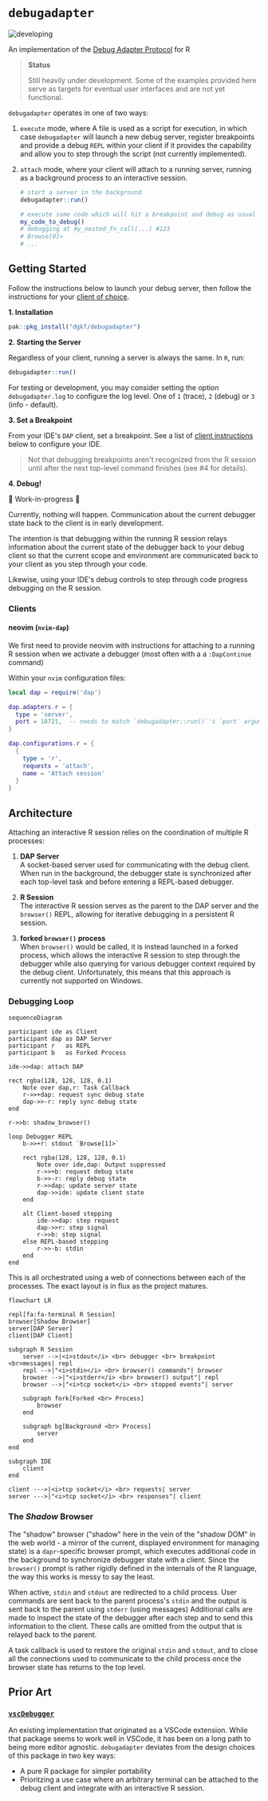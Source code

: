 # `debugadapter` 

![developing](https://img.shields.io/badge/lifecycle-developing-orange)

An implementation of the [Debug Adapter
Protocol](https://microsoft.github.io/debug-adapter-protocol/) for R

> **Status**
> 
> Still heavily under development. Some of the examples provided here
> serve as targets for eventual user interfaces and are not yet 
> functional.

`debugadapter` operates in one of two ways:

1. `execute` mode, where A file is used as a script for execution, in which 
   case `debugadapter` will launch a new debug server, register breakpoints and
   provide a debug `REPL` within your client if it provides the capability and
   allow you to step through the script (not currently implemented).

2. `attach` mode, where your client will attach to a running server, running
   as a background process to an interactive session.

   ```r
   # start a server in the background
   debugadapter::run()  

   # execute some code which will hit a breakpoint and debug as usual
   my_code_to_debug()
   # debugging at my_nested_fn_call(...) #123
   # Browse[0]> 
   # ...
   ```

## Getting Started

Follow the instructions below to launch your debug server, then follow the 
instructions for your [client of choice](#clients).

**1. Installation**

```r
pak::pkg_install("dgkf/debugadapter")
```

**2. Starting the Server**

Regardless of your client, running a server is always the same. In `R`, run:

```r
debugadapter::run()
```

For testing or development, you may consider setting the option
`debugadapter.log` to configure the log level. One of `1` (trace),
`2` (debug) or `3` (info - default).


**3. Set a Breakpoint**

From your IDE's `DAP` client, set a breakpoint. See a list of [client
instructions](#clients) below to configure your IDE.

> Not that debugging breakpoints aren't recognized from the R session until
> after the next top-level command finishes (see #4 for details).

**4. Debug!**

:construction: Work-in-progress :construction:

Currently, nothing will happen. Communication about the current debugger state
back to the client is in early development. 

The intention is that debugging within the running R session relays information
about the current state of the debugger back to your debug client so that the
current scope and environment are communicated back to your client as you step
through your code.

Likewise, using your IDE's debug controls to step through code progress 
debugging on the R session.

### Clients

#### neovim (`nvim-dap`)

We first need to provide neovim with instructions for attaching to a running R
session when we activate a debugger (most often with a a `:DapContinue` command)

Within your `nvim` configuration files:

```lua
local dap = require('dap')

dap.adapters.r = {
  type = 'server',
  port = 18721,  -- needs to match `debugadapter::run()`'s `port` argument
}

dap.configurations.r = {
  {
    type = 'r',
    requests = 'attach',
    name = 'Attach session'
  }
}
```

## Architecture

Attaching an interactive R session relies on the coordination of
multiple R processes:

1. **DAP Server**  
   A socket-based server used for communicating with the debug client. 
   When run in the background, the debugger state is synchronized after
   each top-level task and before entering a REPL-based debugger.

1. **R Session**  
   The interactive R session serves as the parent to the DAP server and
   the `browser()` REPL, allowing for iterative debugging in a persistent
   R session.

1. **forked `browser()` process**  
   When `browser()` would be called, it is instead launched in a forked
   process, which allows the interactive R session to step through the 
   debugger while also querying for various debugger context required
   by the debug client. Unfortunately, this means that this approach is
   currently not supported on Windows. 

### Debugging Loop

```mermaid
sequenceDiagram

participant ide as Client
participant dap as DAP Server
participant r   as REPL
participant b   as Forked Process

ide->>dap: attach DAP

rect rgba(128, 128, 128, 0.1)
    Note over dap,r: Task Callback
    r->>+dap: request sync debug state
    dap->>-r: reply sync debug state
end

r->>b: shadow_browser()

loop Debugger REPL
    b->>+r: stdout `Browse[1]>`

    rect rgba(128, 128, 128, 0.1)
        Note over ide,dap: Output suppressed
        r->>+b: request debug state
        b->>-r: reply debug state
        r->>dap: update server state
        dap->>ide: update client state
    end

    alt Client-based stepping
        ide->>dap: step request
        dap->>r: step signal
        r->>b: step signal
    else REPL-based stepping
        r->>-b: stdin
    end
end
```

This is all orchestrated using a web of connections between each 
of the processes. The exact layout is in flux as the project matures.

```mermaid
flowchart LR

repl[fa:fa-terminal R Session]
browser[Shadow Browser]
server[DAP Server]
client[DAP Client]

subgraph R Session
    server -->|<i>stdout</i> <br> debugger <br> breakpoint <br>messages| repl
    repl -->|"<i>stdin</i> <br> browser() commands"| browser
    browser -->|"<i>stderr</i> <br> browser() output"| repl
    browser -->|"<i>tcp socket</i> <br> stopped events"| server

    subgraph fork[Forked <br> Process]
        browser
    end

    subgraph bg[Background <br> Process]
        server
    end
end

subgraph IDE
    client
end

client --->|<i>tcp socket</i> <br> requests| server
server --->|"<i>tcp socket</i> <br> responses"| client
```

### The _Shadow_ Browser

The "shadow" browser ("shadow" here in the vein of the "shadow DOM"
in the web world - a mirror of the current, displayed environment 
for managing state) is a `dapr`-specific browser prompt, which
executes additional code in the background to synchronize debugger
state with a client. Since the `browser()` prompt is rather rigidly 
defined in the internals of the R language, the way this works is 
messy to say the least. 

When active, `stdin` and `stdout` are redirected to a child process.
User commands are sent back to the parent process's `stdin` and 
the output is sent back to the parent using `stderr` (using messages)
Additional calls are made to inspect the state of the debugger after
each step and to send this information to the client. These calls
are omitted from the output that is relayed back to the parent. 

A task callback is used to restore the original `stdin` and `stdout`, 
and to close all the connections used to communicate to the child
process once the browser state has returns to the top level.

## Prior Art

### [`vscDebugger`](https://github.com/ManuelHentschel/vscDebugger)

An existing implementation that originated as a VSCode extension. 
While that package seems to work well in VSCode, it has been on
a long path to being more editor agnostic. `debugadapter` deviates from 
the design choices of this package in two key ways: 

- A pure R package for simpler portability
- Prioritzing a use case where an arbitrary terminal can be 
  attached to the debug client and integrate with an interactive 
  R session.
